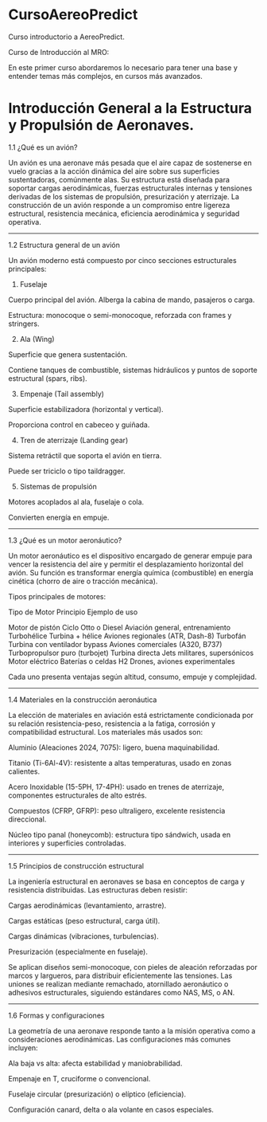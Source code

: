 # CursoAereoPredict
Curso introductorio a AereoPredict.
    
Curso de Introducción al MRO: 

En este primer curso abordaremos lo necesario para tener una base y entender temas más complejos, en cursos más avanzados.
        




# Introducción General a la Estructura y Propulsión de Aeronaves.

1.1 ¿Qué es un avión?

Un avión es una aeronave más pesada que el aire capaz de sostenerse en vuelo gracias a la acción dinámica del aire sobre sus superficies sustentadoras, comúnmente alas. Su estructura está diseñada para soportar cargas aerodinámicas, fuerzas estructurales internas y tensiones derivadas de los sistemas de propulsión, presurización y aterrizaje. La construcción de un avión responde a un compromiso entre ligereza estructural, resistencia mecánica, eficiencia aerodinámica y seguridad operativa.


---

1.2 Estructura general de un avión

Un avión moderno está compuesto por cinco secciones estructurales principales:

1. Fuselaje

Cuerpo principal del avión. Alberga la cabina de mando, pasajeros o carga.

Estructura: monocoque o semi-monocoque, reforzada con frames y stringers.



2. Ala (Wing)

Superficie que genera sustentación.

Contiene tanques de combustible, sistemas hidráulicos y puntos de soporte estructural (spars, ribs).



3. Empenaje (Tail assembly)

Superficie estabilizadora (horizontal y vertical).

Proporciona control en cabeceo y guiñada.



4. Tren de aterrizaje (Landing gear)

Sistema retráctil que soporta el avión en tierra.

Puede ser triciclo o tipo taildragger.



5. Sistemas de propulsión

Motores acoplados al ala, fuselaje o cola.

Convierten energía en empuje.





---

1.3 ¿Qué es un motor aeronáutico?

Un motor aeronáutico es el dispositivo encargado de generar empuje para vencer la resistencia del aire y permitir el desplazamiento horizontal del avión. Su función es transformar energía química (combustible) en energía cinética (chorro de aire o tracción mecánica).

Tipos principales de motores:

Tipo de Motor	Principio	Ejemplo de uso

Motor de pistón	Ciclo Otto o Diesel	Aviación general, entrenamiento
Turbohélice	Turbina + hélice	Aviones regionales (ATR, Dash-8)
Turbofán	Turbina con ventilador bypass	Aviones comerciales (A320, B737)
Turbopropulsor puro (turbojet)	Turbina directa	Jets militares, supersónicos
Motor eléctrico	Baterías o celdas H2	Drones, aviones experimentales


Cada uno presenta ventajas según altitud, consumo, empuje y complejidad.


---

1.4 Materiales en la construcción aeronáutica

La elección de materiales en aviación está estrictamente condicionada por su relación resistencia-peso, resistencia a la fatiga, corrosión y compatibilidad estructural. Los materiales más usados son:

Aluminio (Aleaciones 2024, 7075): ligero, buena maquinabilidad.

Titanio (Ti-6Al-4V): resistente a altas temperaturas, usado en zonas calientes.

Acero Inoxidable (15-5PH, 17-4PH): usado en trenes de aterrizaje, componentes estructurales de alto estrés.

Compuestos (CFRP, GFRP): peso ultraligero, excelente resistencia direccional.

Núcleo tipo panal (honeycomb): estructura tipo sándwich, usada en interiores y superficies controladas.



---

1.5 Principios de construcción estructural

La ingeniería estructural en aeronaves se basa en conceptos de carga y resistencia distribuidas. Las estructuras deben resistir:

Cargas aerodinámicas (levantamiento, arrastre).

Cargas estáticas (peso estructural, carga útil).

Cargas dinámicas (vibraciones, turbulencias).

Presurización (especialmente en fuselaje).


Se aplican diseños semi-monocoque, con pieles de aleación reforzadas por marcos y largueros, para distribuir eficientemente las tensiones. Las uniones se realizan mediante remachado, atornillado aeronáutico o adhesivos estructurales, siguiendo estándares como NAS, MS, o AN.


---

1.6 Formas y configuraciones

La geometría de una aeronave responde tanto a la misión operativa como a consideraciones aerodinámicas. Las configuraciones más comunes incluyen:

Ala baja vs alta: afecta estabilidad y maniobrabilidad.

Empenaje en T, cruciforme o convencional.

Fuselaje circular (presurización) o elíptico (eficiencia).

Configuración canard, delta o ala volante en casos especiales.
